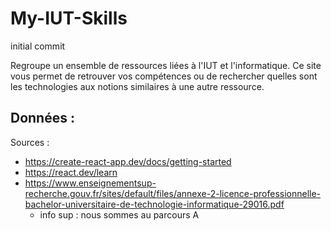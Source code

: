 # My-IUT-Skills

initial commit

Regroupe un ensemble de ressources liées à l'IUT et l'informatique.
Ce site vous permet de retrouver vos compétences ou de rechercher quelles sont les technologies aux notions similaires à une autre ressource.

Données :
- 

Sources : 
- https://create-react-app.dev/docs/getting-started
- https://react.dev/learn
- https://www.enseignementsup-recherche.gouv.fr/sites/default/files/annexe-2-licence-professionnelle-bachelor-universitaire-de-technologie-informatique-29016.pdf
    - info sup : nous sommes au parcours A
